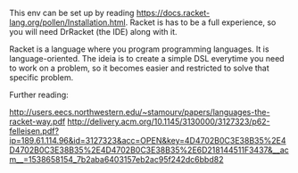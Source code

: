 This env can be set up by reading https://docs.racket-lang.org/pollen/Installation.html. Racket is has to be a full experience, so you will need DrRacket (the IDE) along with it.

Racket is a language where you program programming languages. It is language-oriented. The ideia is to create a simple DSL everytime you need to work on a problem, so it becomes easier and restricted to solve that specific problem.

Further reading: 

http://users.eecs.northwestern.edu/~stamourv/papers/languages-the-racket-way.pdf
http://delivery.acm.org/10.1145/3130000/3127323/p62-felleisen.pdf?ip=189.61.114.96&id=3127323&acc=OPEN&key=4D4702B0C3E38B35%2E4D4702B0C3E38B35%2E4D4702B0C3E38B35%2E6D218144511F3437&__acm__=1538658154_7b2aba6403157eb2ac95f242dc6bbd82

